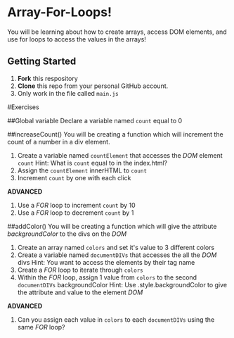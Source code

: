 # Array-For-Loops!
You will be learning about how to create arrays, access DOM elements, and use for loops to access the values in the arrays!

## Getting Started

1. **Fork** this respository
2. **Clone** this repo from your personal GitHub account.
3. Only work in the file called `main.js`

#Exercises

##Global variable
Declare a variable named `count` equal to 0

##increaseCount()
You will be creating a function which will increment the count of a number in a div element.

1. Create a variable named `countElement` that accesses the _DOM_ element `count`
Hint: What is `count` equal to in the index.html?
2. Assign the `countElement` innerHTML to `count`
3. Increment `count` by one with each click

**ADVANCED**

1. Use a _FOR_ loop to increment `count` by 10
2. Use a _FOR_ loop to decrement `count` by 1

##addColor()
You will be creating a function which will give the attribute _backgroundColor_ to the divs on the _DOM_

1. Create an array named `colors` and set it's value to 3 different colors
2. Create a variable named `documentDIVs` that accesses the all the _DOM_ divs
Hint: You want to access the elements by their tag name
3. Create a _FOR_ loop to iterate through `colors`
4. Within the _FOR_ loop, assign 1 value from `colors` to the second `documentDIVs` backgroundColor
Hint: Use .style.backgroundColor to give the attribute and value to the element _DOM_

**ADVANCED**

1. Can you assign each value in `colors` to each `documentDIVs` using the same _FOR_ loop?







